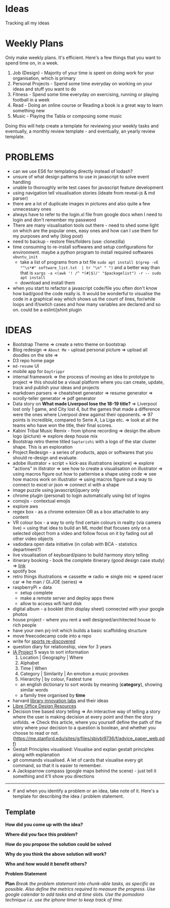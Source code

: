 # Ideas

Tracking all my ideas

# Weekly Plans

Only make weekly plans. It's efficient. Here's a few things that you want to spend time on, in a week.

1. Job (Design) - Majority of your time is spent on doing work for your organisation, which is primary
2. Personal Projects - Spend some time everyday on working on your ideas and stuff you want to do
3. Fitness - Spend some time everyday on exercising, running or playing football in a week
4. Read - Doing an online course or Reading a book is a great way to learn something new
5. Music - Playing the Tabla or composing some music

Doing this will help create a template for reviewing your weekly tasks and eventually, a monthly review template - and eventually, an yearly review template.


# PROBLEMS

- can we use ES6 for templating directly instead of lodash?
- unsure of what design patterns to use in javascript to solve event handling
- unable to thoroughly write test cases for javascript feature development
- using navigation tell visualisation stories (ideate from reveal-js & md parser)
- there are a lot of duplicate images in pictures and also quite a few unnecessary ones
- always have to refer to the login.xl file from google docs when I need to login and don't remember my password
- There are many visualisation tools out there - need to shed some light on which are the popular ones, easy ones and how can I use them for my purposes and why (blog post)
- need to backup - restore files/folders (use: clonezilla)
- time consuming to re-install softwares and setup configurations for environment. maybe a python program to install required softwares `ubuntu_init`
  - take a list of programs from a txt file
    `sudo apt install $(grep -vE "^\s*#" software_list.txt  | tr "\n" " ")`
    and a better way than that is
    `xargs -a <(awk '! /^ *(#|$)/' "$packagelist") -r -- sudo apt install`
  - download and install them
- when you start to refactor a javascript code/file you often don't know how bad/good the code really is. It would be wonderful to visualise the code in a graphical way which shows us the count of lines, for/while loops and if/switch cases and how many variables are declared and so on. could be a eslint/jshint plugin

# IDEAS

- Bootstrap Theme
  => create a retro theme on bootstrap
- Blog redesign
  => `About Me` - upload personal picture
  => upload all doodles on the site
  => 
- D3 repo home page
- `md-resume` UI
- mobile app for `Daytrippr`  
- internal framework
  => the process of moving an idea to prototype to project
  => this should be a visual platform where you can create, update, track and publish your ideas and projects
- markdown parsers
  => cheatsheet generator
  => resume generator
  => scrolly-teller generator
  => pdf generator
- Data story on **What made Liverpool lose the 18-19 title?**
  => Liverpool lost only 1 game, and City lost 4, but the games that made a difference were the ones where Liverpool drew against their opponents.
  => 97 points is incredible, compared to Serie A, La Liga etc.
  => look at all the teams who have won the title, their final scores.
- Kabini Tribal Music Remix - from iphone recording
  => design the album logo (picture)
  => explore deep house mix
- Bootstrap retro theme titled `Saptarishi` with a logo of the star cluster shape. This is an exploration
- Project Redesign - a series of products, apps or softwares that you should re-design and evaluate.
- adobe illustrator + script = kick-ass illustrations (explore)
  => explore "actions" in illstrator
  => see how to create a visualisation on illustrator
  => using macros figure out how to patternise a shape using code
  => see how macros work on illustrator
  => using macros figure out a way to connect to excel or json
  => connect xl with a shape
- image puzzle using javascript/jquery only
- chrome plugin (personal) to login automatically using list of logins
- comojis - contextual emojis
- explore aws
- regex box - as a chrome extension OR as a box attachable to any content
- VR colour box - a way to only find certain colours in reality (via camera live)
  = using that idea to build an ML model that focuses only on a selected object from a video and follow focus on it by fading out all other video objects
- vadodara open data initiative (in collab with BCA - statistics department?)
- live visualisation of keyboard/piano to build harmony story telling
- itinerary booking - book the complete itinerary (good design case study)
  => [link](https://nerdnomads.com/japan-two-week-itinerary)
- spotify box
- retro things illustrations
  => cassette
  => radio
  => single mic
  => speed racer car
  => he man / GI.JOE (series)
  => 
- raspberryPi + data
  - setup complete
  - make a remote server and deploy apps there
  - allow to access wifi hard disk
- digital album - a booklet (thin display sheet) connected with your google photos
- house project - where you rent a well designed/architected house to rich people
- have your own prj-init which builds a basic scaffolding structure
- move freecodecamp code into a repo
- write for [sports re-discovered](http://sportsrediscovered.com/careers)
- question diary for relationship, view for 3 years
- [IA Project](https://www.youtube.com/watch?v=TsH8y5fbfX8)
  5 ways to sort information
    1. Location | Geography | Where
    2. Alphabet
    3. Time | When
    4. Category | Similarity | An emotion a music provokes
    5. Hierarchy | by colour, Fastest tune
  - an english dictionary to sort words by meaning (**category**), showing similar words
  - a family tree organised by **time**
- harvard [library innovation labs](https://lil.law.harvard.edu/sketches/) and their ideas
- [Libre Office Design Resources](https://wiki.documentfoundation.org/Design)
- Decision tree based story telling
  => An interactive way of telling a story where the user is making decision at every point and then the story unfolds.
  => Check this article, where you yourself define the path of the story where your decision to a question is boolean, and whether you choose to read or not. (https://me.stanford.edu/sites/g/files/sbiybj9736/f/advice_paper_web.pdf)
- Gestalt Principles visualised: Visualise and explan gestalt principles along with explanation
- git commands visualised. A let of cards that visualise every git command, so that it is easier to remember.
- A Jacksparrow compass (google maps behind the scene) - just tell it something and it'll show you directions

---

* If and when you identify a problem or an idea, take note of it. Here's a template for describing the idea / problem statement.


## Template

**How did you come up with the idea?**


**Where did you face this problem?**


**How do you propose the solution could be solved**


**Why do you think the above solution will work?**


**Who and how would it benefit others?**


**Problem Statement**


**Plan**
_Break the problem statement into chunk-able tasks, as specific as possible._
_Also define the metrics required to measure the progress._
_Use google calendar to add tasks and at time slots._
_Use the pomodoro technique i.e. use the iphone timer to keep track of time._